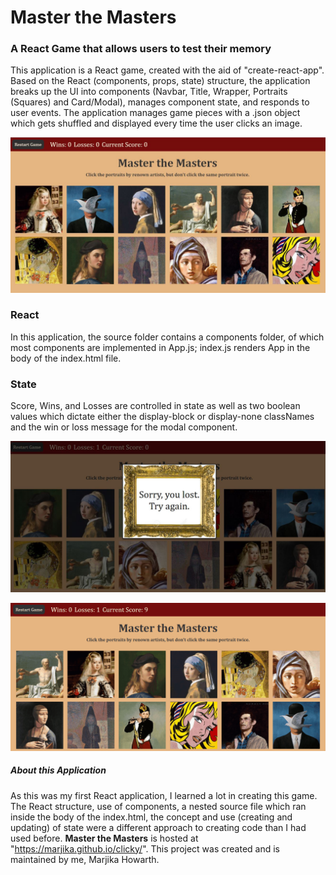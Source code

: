 # Master the Masters

### A React Game that allows users to test their memory

This application is a React game, created with the aid of "create-react-app".  Based on the React (components, props, state) structure, the application breaks up the UI into components (Navbar, Title, Wrapper, Portraits (Squares) and Card/Modal), manages component state, and responds to user events.  The application manages game pieces with a .json object which gets shuffled and displayed every time the user clicks an image.   

![Game start](/public/images/start.JPG)

### React

In this application, the source folder contains a components folder, of which most components are implemented in App.js; index.js renders App in the body of the index.html file.

### State

Score, Wins, and Losses are controlled in state as well as two boolean values which dictate either the display-block or display-none classNames and the win or loss message for the modal component.

![Game start](/public/images/modal.JPG)

![Playing clicky](/public/images/game.gif)

##### About this Application

As this was my first React application, I learned a lot in creating this game. The React structure, use of components, a nested source file which ran inside the body of the index.html, the concept and use (creating and updating) of state were a different approach to creating code than I had used before. **Master the Masters** is hosted at "https://marjika.github.io/clicky/".  This project was created and is maintained by me, Marjika Howarth.
